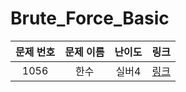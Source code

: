 # Brute_Force_Basic

|문제 번호|문제 이름|난이도|링크|
|:---:|:---:|:---:|:---:|
|1056|한수|실버4|[링크](https://github.com/Ian0121/baekjoon/blob/main/solution/Brute_Force_Basic/1056.cpp)|
